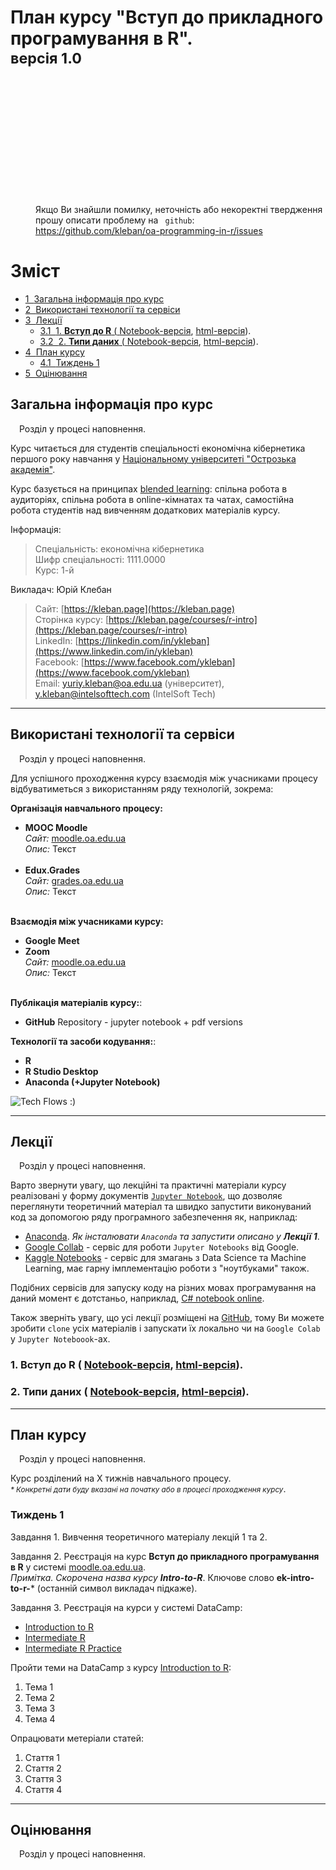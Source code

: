 # План курсу "Вступ до прикладного програмування в R". <br><small>версія 1.0</small>

<div style="height: 200px; background: url(images/r-intro-preview.jpg) bottom center; background-size:cover"></div>
<!--
![Intro to R](images/r-intro-preview.jpg "Title")
-->

<div class="alert alert-warning">
    <div class="pull-left"><i class="fa fa-warning fa-2x"></i></div>
    <div style="margin: 0 0 0 40px">
    Якщо Ви знайшли помилку, неточність або некоректні твердження прошу описати проблему на <code><i class='fa fa-github'></i> github</code>:<br>
    <a href="https://github.com/kleban/oa-programming-in-r/issues">https://github.com/kleban/oa-programming-in-r/issues</a>
    </div>
</div>

<h1>Зміст<span class="tocSkip"></span></h1>
<div class="toc"><ul class="toc-item"><li><span><a href="#Загальна-інформація-про-курс" data-toc-modified-id="Загальна-інформація-про-курс-1"><span class="toc-item-num">1&nbsp;&nbsp;</span>Загальна інформація про курс</a></span></li><li><span><a href="#Використані-технології-та-сервіси" data-toc-modified-id="Використані-технології-та-сервіси-2"><span class="toc-item-num">2&nbsp;&nbsp;</span>Використані технології та сервіси</a></span></li><li><span><a href="#Лекції" data-toc-modified-id="Лекції-3"><span class="toc-item-num">3&nbsp;&nbsp;</span>Лекції</a></span><ul class="toc-item"><li><span><a href="#1.-Вступ-до-R-(-Notebook-версія,--html-версія)." data-toc-modified-id="1.-Вступ-до-R-(-Notebook-версія,--html-версія).-3.1"><span class="toc-item-num">3.1&nbsp;&nbsp;</span>1. <strong>Вступ до R</strong> (<i class="fa fa-file-text-o"></i> <a href="https://github.com/kleban/oa-programming-in-r/tree/master/Lecture_1" target="_blank">Notebook-версія</a>, <i class="fa fa-file-code-o"></i> <a href="https://kleban.page/courses/r-intro/lecture_1/" target="_blank">html-версія</a>).</a></span></li><li><span><a href="#2.-Типи-даних-(-Notebook-версія,--html-версія)." data-toc-modified-id="2.-Типи-даних-(-Notebook-версія,--html-версія).-3.2"><span class="toc-item-num">3.2&nbsp;&nbsp;</span>2. <strong>Типи даних</strong> (<i class="fa fa-file-text-o"></i> <a href="https://github.com/kleban/oa-programming-in-r/tree/master/Lecture_2" target="_blank">Notebook-версія</a>, <i class="fa fa-file-code-o"></i> <a href="https://kleban.page/courses/r-intro/lecture_2/" target="_blank">html-версія</a>).</a></span></li></ul></li><li><span><a href="#План-курсу" data-toc-modified-id="План-курсу-4"><span class="toc-item-num">4&nbsp;&nbsp;</span>План курсу</a></span><ul class="toc-item"><li><span><a href="#Тиждень-1" data-toc-modified-id="Тиждень-1-4.1"><span class="toc-item-num">4.1&nbsp;&nbsp;</span>Тиждень 1</a></span></li></ul></li><li><span><a href="#Оцінювання" data-toc-modified-id="Оцінювання-5"><span class="toc-item-num">5&nbsp;&nbsp;</span>Оцінювання</a></span></li></ul></div>

## Загальна інформація про курс

<div class="alert alert-danger"><span class="pull-left fa fa-warning" style="margin: 5px 10px 0 0">&nbsp;</span>Розділ у процесі наповнення.</div>

Курс читається для студентів спеціальності економічна кібернетика першого року навчання у [Національному університеті "Острозька академія"](https://oa.edu.ua).

Курс базується на принципах [blended learning](https://en.wikipedia.org/wiki/Blended_learning): спільна робота в аудиторіях, спільна робота в online-кімнатах та чатах, самостійна робота студентів над вивченням додаткових матеріалів курсу.

Інформація:
>Спеціальність: економічна кібернетика<br>
Шифр спеціальності: 1111.0000<br>
Курс: 1-й<br>

Викладач: Юрій Клебан<br>
>Сайт: [https://kleban.page](https://kleban.page)<br>
Сторінка курсу: [https://kleban.page/courses/r-intro](https://kleban.page/courses/r-intro)<br>
    LinkedIn: [https://linkedin.com/in/ykleban](https://www.linkedin.com/in/ykleban)<br>
    Facebook: [https://www.facebook.com/ykleban](https://www.facebook.com/ykleban)<br>
    Email: yuriy.kleban@oa.edu.ua (університет), y.kleban@intelsofttech.com (IntelSoft Tech)


---
## Використані технології та сервіси

<div class="alert alert-danger"><span class="pull-left fa fa-warning" style="margin: 5px 10px 0 0">&nbsp;</span>Розділ у процесі наповнення.</div>

Для успішного проходження курсу взаємодія між учасниками процесу відбуватиметься з використанням ряду технологій, зокрема:

**Організація навчального процесу:**

* **MOOC Moodle** 
<br>_Сайт:_ [moodle.oa.edu.ua](moodle.oa.edu.ua)
<br>_Опис:_ Текст<br><br>
* **Edux.Grades** 
<br>_Сайт:_ [grades.oa.edu.ua](grades.oa.edu.ua)
<br>_Опис:_ Текст<br><br>

**Взаємодія між учасниками курсу:**
* **Google Meet** 
* **Zoom** 
<br>_Сайт:_ [moodle.oa.edu.ua](moodle.oa.edu.ua)
<br>_Опис:_ Текст<br><br>

**Публікація матеріалів курсу:**:
* **GitHub** Repository - jupyter notebook + pdf versions

**Технології та засоби кодування:**:
* **R**
* **R Studio Desktop**
* **Anaconda (+Jupyter Notebook)**

![Tech Flows :)](images/icons-flow.jpg "Title")

---
## Лекції

<div class="alert alert-danger"><span class="pull-left fa fa-warning" style="margin: 5px 10px 0 0">&nbsp;</span>Розділ у процесі наповнення.</div>

Варто звернути увагу, що лекційні та практичні матеріали курсу реалізовані у форму документів [`Jupyter Notebook`](https://jupyter.org/), що дозволяє переглянути теоретичний матеріал та швидко запустити виконуваний код за допомогою ряду програмного забезпечення як, наприклад:

* [Anaconda](https://www.anaconda.com/). _Як інсталювати `Anaconda` та запустити описано у ***Лекції 1***_.
* [Google Collab](https://colab.research.google.com/) - сервіс для роботи `Jupyter Notebooks` від Google.
* [Kaggle Notebooks](https://www.kaggle.com/notebooks) - сервіс для змагань з Data Science та Machine Learning, має гарну імплементацію роботи з "ноутбуками" також.

Подібних сервісів для запуску коду на різних мовах програмування на даний момент є дотстаньо, наприклад, [C# notebook online](https://uk.lmgtfy.com/?q=C%23+notebook+online).

Також зверніть увагу, що усі лекції розміщені на [GitHub](https://github.com/), тому Ви можете зробити `clone` усіх матеріалів і запускати їх локально чи на `Google Colab` у `Jupyter Noteboook`-ах.

### 1. **Вступ до R** (<i class="fa fa-file-text-o"></i> [Notebook-версія](https://github.com/kleban/oa-programming-in-r/tree/master/Lecture_1), <i class="fa fa-file-code-o"></i> [html-версія](https://kleban.page/courses/r-intro/lecture_1/)).
### 2. **Типи даних** (<i class="fa fa-file-text-o"></i> [Notebook-версія](https://github.com/kleban/oa-programming-in-r/tree/master/Lecture_2), <i class="fa fa-file-code-o"></i> [html-версія](https://kleban.page/courses/r-intro/lecture_2/)<!--, <i class="fa fa-file-pdf-o"></i> [pdf-версія]()-->).


<!--
1. **Оператори** (<i class="fa fa-file-text-o"></i> [Notebook-версія](), <i class="fa fa-file-code-o"></i> [html-версія](), <i class="fa fa-file-pdf-o"></i> [pdf-версія]()).
1. **Читання та запис файлів** (<i class="fa fa-file-text-o"></i> [Notebook-версія](), <i class="fa fa-file-code-o"></i> [html-версія](), <i class="fa fa-file-pdf-o"></i> [pdf-версія]()).
1. **Ще якась тема, думаю** (<i class="fa fa-file-text-o"></i> [Notebook-версія](), <i class="fa fa-file-code-o"></i> [html-версія](), <i class="fa fa-file-pdf-o"></i> [pdf-версія]()).-->

---
## План курсу

<div class="alert alert-danger"><span class="pull-left fa fa-warning" style="margin: 5px 10px 0 0">&nbsp;</span>Розділ у процесі наповнення.</div>

Курс розділений на X тижнів навчального процесу.<br>
<small><i>* Конкретні дати буду вказані на початку або в процесі проходження курсу</i></small>.

### Тиждень 1

Завдання 1. Вивчення теоретичного матеріалу лекцій 1 та 2.

Завдання 2. Реєстрація на курс **Вступ до прикладного програмування в R** у системі [moodle.oa.edu.ua](https://moodle.oa.edu.ua).<br>
_Примітка. Скорочена назва курсу **Intro-to-R**_. Ключове слово **ek-intro-to-r-*** (останній символ викладач підкаже). 

Завдання 3. Реєстрація на курси у системі DataCamp:
* [Introduction to R]()
* [Intermediate R]()
* [Intermediate R Practice]()


Пройти теми на DataCamp з курсу [Introduction to R]():

1. Тема 1
2. Тема 2
3. Тема 3
4. Тема 4

Опрацювати метеріали статей:

1. Стаття 1
2. Стаття 2
3. Стаття 3
4. Стаття 4


---
## Оцінювання

<div class="alert alert-danger"><span class="pull-left fa fa-warning" style="margin: 5px 10px 0 0">&nbsp;</span>Розділ у процесі наповнення.</div>
